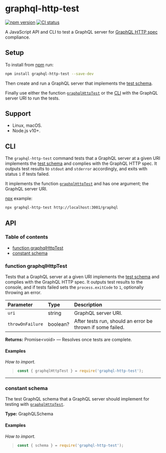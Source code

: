 # graphql-http-test

[![npm version](https://badgen.net/npm/v/graphql-http-test)](https://npm.im/graphql-http-test) [![CI status](https://github.com/jaydenseric/graphql-http-test/workflows/CI/badge.svg)](https://github.com/jaydenseric/graphql-http-test/actions)

A JavaScript API and CLI to test a GraphQL server for [GraphQL HTTP spec](https://github.com/APIs-guru/graphql-over-http) compliance.

## Setup

To install from [npm](https://npmjs.com) run:

```sh
npm install graphql-http-test --save-dev
```

Then create and run a GraphQL server that implements the [test schema](#constant-schema).

Finally use either the function [`graphqlHttpTest`](#function-testgraphqlhttp) or the [CLI](#cli) with the GraphQL server URI to run the tests.

## Support

- Linux, macOS.
- Node.js v10+.

## CLI

The `graphql-http-test` command tests that a GraphQL server at a given URI implements the [test schema](#constant-schema) and complies with the GraphQL HTTP spec. It outputs test results to `stdout` and `stderror` accordingly, and exits with status `1` if tests failed.

It implements the function [`graphqlHttpTest`](#function-testgraphqlhttp) and has one argument; the GraphQL server URI.

[npx](https://npm.im/npx) example:

```sh
npx graphql-http-test http://localhost:3001/graphql
```

## API

### Table of contents

- [function graphqlHttpTest](#function-graphqlhttptest)
- [constant schema](#constant-schema)

### function graphqlHttpTest

Tests that a GraphQL server at a given URI implements the [test schema](#constant-schema) and complies with the GraphQL HTTP spec. It outputs test results to the console, and if tests failed sets the `process.exitCode` to `1`, optionally throwing an error.

| Parameter | Type | Description |
| :-- | :-- | :-- |
| `uri` | string | GraphQL server URI. |
| `throwOnFailure` | boolean? | After tests run, should an error be thrown if some failed. |

**Returns:** Promise&lt;void> — Resolves once tests are complete.

#### Examples

_How to import._

> ```js
> const { graphqlHttpTest } = require('graphql-http-test');
> ```

---

### constant schema

The test GraphQL schema that a GraphQL server should implement for testing with [`graphqlHttpTest`](#function-graphqlhttptest).

**Type:** GraphQLSchema

#### Examples

_How to import._

> ```js
> const { schema } = require('graphql-http-test');
> ```

